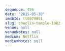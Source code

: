 ```yaml
---
sequence: 496
date: '2015-05-30'
imdbId: tt0079891
slug: shaolin-temple-1982
venue: null
venueNotes: null
medium: Netflix
mediumNotes: null
---
```


